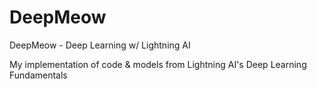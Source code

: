 # DeepMeow
DeepMeow - Deep Learning w/ Lightning AI

My implementation of code & models from Lightning AI's Deep Learning Fundamentals
